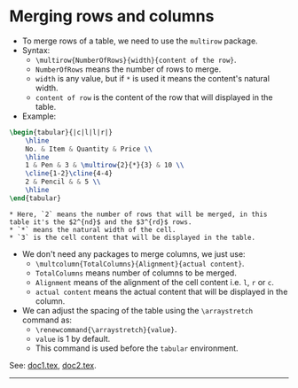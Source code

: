 # Merging rows and columns

* To merge rows of a table, we need to use the `multirow` package.
* Syntax:
	* `\multirow{NumberOfRows}{width}{content of the row}`.
	* `NumberOfRows` means the number of rows to merge.
	* `width` is any value, but if `*` is used it means the content's natural width.
	* `content of row` is the content of the row that will displayed in the table.
* Example:

```tex
\begin{tabular}{|c|l|l|r|}
	\hline
	No. & Item & Quantity & Price \\
	\hline
	1 & Pen & 3 & \multirow{2}{*}{3} & 10 \\
	\cline{1-2}\cline{4-4}
	2 & Pencil & & 5 \\
	\hline
\end{tabular}
```

	* Here, `2` means the number of rows that will be merged, in this table it's the $2^{nd}$ and the $3^{rd}$ rows.
	* `*` means the natural width of the cell.
	* `3` is the cell content that will be displayed in the table.
* We don't need any packages to merge columns, we just use:
	* `\multcolumn{TotalColumns}{Alignment}{actual content}`.
	* `TotalColumns` means number of columns to be merged.
	* `Alignment` means of the alignment of the cell content i.e. `l`, `r` or `c`.
	* `actual content` means the actual content that will be displayed in the column.
* We can adjust the spacing of the table using the `\arraystretch` command as:
	* `\renewcommand{\arraystretch}{value}`.
	* `value` is $1$ by default.
	* This command is used before the `tabular` environment.

See: [doc1.tex](https://github.com/0x50-0x42/latex/blob/LaTeX/Topic4/session3/doc1.tex), [doc2.tex](https://github.com/0x50-0x42/latex/blob/LaTeX/Topic4/session3/doc2.tex).

---
